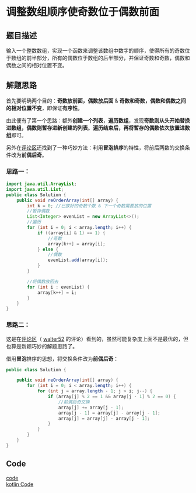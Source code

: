 # 调整数组顺序使奇数位于偶数前面

## 题目描述
输入一个整数数组，实现一个函数来调整该数组中数字的顺序，使得所有的奇数位于数组的前半部分，所有的偶数位于数组的后半部分，并保证奇数和奇数，偶数和偶数之间的相对位置不变。
## 解题思路

首先要明确两个目的：**奇数放前面，偶数放后面** & **奇数和奇数，偶数和偶数之间的相对位置不变**，即保证**有序性**。<br/>

由此便有了第一个思路：额外**创建一个列表**，**遍历数组**，发现**奇数则从头开始替换进数组，偶数则暂存进新创建的列表**。**遍历结束后，再将暂存的偶数依次放置进数组**即可。<br/>

另外在[评论区]( https://www.nowcoder.com/questionTerminal/beb5aa231adc45b2a5dcc5b62c93f593?f=discussion )还找到了一种巧妙方法：利用**冒泡排序**的特性，将前后两数的交换条件改为**前偶后奇**。

### 思路一：
```java
import java.util.ArrayList;
import java.util.List;
public class Solution {
    public void reOrderArray(int[] array) {
        int k = 0; //已放好的奇数个数 & 下一个奇数需要放的位置
        //暂存偶数
        List<Integer> evenList = new ArrayList<>();
        //遍历
        for (int i = 0; i < array.length; i++) {
            if ((array[i] & 1) == 1) {
                //奇数
                array[k++] = array[i];
            } else {
                //偶数
                evenList.add(array[i]);
            }
        }

        //将偶数放回去
        for (int i : evenList) {
            array[k++] = i;
        }
    }
}
```

### 思路二：

这是在[评论区]( https://www.nowcoder.com/questionTerminal/beb5aa231adc45b2a5dcc5b62c93f593?f=discussion )（ [walter52](https://www.nowcoder.com/profile/553244) 的评论）看到的，虽然可能复杂度上面不是最优的，但也算是新颖巧妙的解题思路了。<br/>

借用**冒泡**排序的思想，将交换条件改为**前偶后奇**：

```java
public class Solution {

    public void reOrderArray(int[] array) {
        for (int i = 0; i < array.length; i++) {
            for (int j = array.length - 1; j > i; j--) {
                if (array[j] % 2 == 1 && array[j - 1] % 2 == 0) {
                    //前偶后奇交换
                    array[j] += array[j - 1];
                    array[j - 1] = array[j] - array[j - 1];
                    array[j] = array[j] - array[j - 1];
                }
            }
        }
    }
}
```

## Code
[code](../code/Test13.java)<br/>
[kotlin Code](../../kotlin/Test13.kt)

